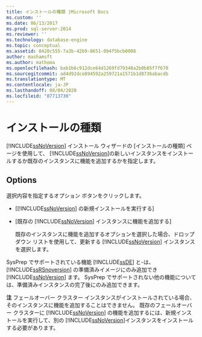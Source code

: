 ```yaml
---
title: インストールの種類 |Microsoft Docs
ms.custom: ''
ms.date: 06/13/2017
ms.prod: sql-server-2014
ms.reviewer: ''
ms.technology: database-engine
ms.topic: conceptual
ms.assetid: 0420c555-7a3b-42b9-8651-0b4f5bcb0008
author: mashamsft
ms.author: mathoma
ms.openlocfilehash: bab1b6c912dce64d1269fd79348a2b0b85f7f670
ms.sourcegitcommit: ad4d92dce894592a259721a1571b1d8736abacdb
ms.translationtype: MT
ms.contentlocale: ja-JP
ms.lasthandoff: 08/04/2020
ms.locfileid: "87713730"
---
```

# <a name="installation-type"></a>インストールの種類
  [!INCLUDE[ssNoVersion](../../includes/ssnoversion-md.md)] インストール ウィザードの [インストールの種類] ページを使用して、 [!INCLUDE[ssNoVersion](../../includes/ssnoversion-md.md)]の新しいインスタンスをインストールするか既存のインスタンスに機能を追加するかを指定します。  
  
## <a name="options"></a>Options  
 選択内容を指定するオプション ボタンをクリックします。  
  
-   [[!INCLUDE[ssNoVersion](../../includes/ssnoversion-md.md)] の新規インストールを実行する]  
  
-   [既存の [!INCLUDE[ssNoVersion](../../includes/ssnoversion-md.md)] インスタンスに機能を追加する]  
  
     既存のインスタンスに機能を追加するオプションを選択した場合、ドロップダウン リストを使用して、更新する [!INCLUDE[ssNoVersion](../../includes/ssnoversion-md.md)] インスタンスを選択します。  
  
 SysPrep でサポートされている機能 [!INCLUDE[ssDE](../../includes/ssde-md.md)] と-は、 [!INCLUDE[ssRSnoversion](../../includes/ssrsnoversion-md.md)] の準備済みイメージにのみ追加でき [!INCLUDE[ssNoVersion](../../includes/ssnoversion-md.md)] ます。 SysPrep でサポートされない他の機能については、準備済みインスタンスの完了後にのみ追加できます。  
  
 **注** フェールオーバー クラスター インスタンスがインストールされている場合、そのインスタンスに機能を追加することはできません。 既存のフェールオーバー クラスターに [!INCLUDE[ssNoVersion](../../includes/ssnoversion-md.md)] の機能を追加するには、新規インストールを実行して、別の [!INCLUDE[ssNoVersion](../../includes/ssnoversion-md.md)]インスタンスをインストールする必要があります。  
  
  
